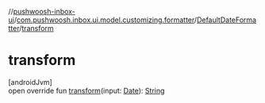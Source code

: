 //[pushwoosh-inbox-ui](../../../index.md)/[com.pushwoosh.inbox.ui.model.customizing.formatter](../index.md)/[DefaultDateFormatter](index.md)/[transform](transform.md)

# transform

[androidJvm]\
open override fun [transform](transform.md)(input: [Date](https://developer.android.com/reference/kotlin/java/util/Date.html)): [String](https://kotlinlang.org/api/latest/jvm/stdlib/kotlin-stdlib/kotlin/-string/index.html)
